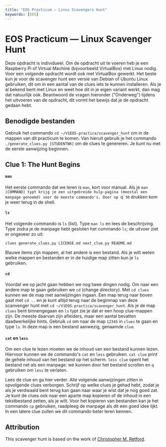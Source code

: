 ```yaml
---
title: "EOS Practicum — Linux Scavengers Hunt"
keywords: [EOS]
---
```


# EOS Practicum — Linux Scavenger Hunt

Deze opdracht is individueel. Om de opdracht uit te voeren heb je een Raspberry Pi of Virtual Machine (bijvoorbeeld VirtualBox) met Linux nodig. Voor een volgende opdracht wordt ook met VirtualBox gewerkt. Het beste kun je voor de scavenger hunt een versie van Debian of Ubuntu Linux gebruiken, dit om in een aantal van de clues iets te kunnen installeren. Als je al bekend bent met Linux en weet hoe dit in je eigen variant werkt, dan mag dat natuurlijk ook.
Beantwoord de vragen hieronder ("Onderweg") tijdens het uitvoeren van de opdracht, dit vormt het bewijs dat je de opdracht gedaan hebt.

## Benodigde bestanden
Gebruik het commando `cd ~/V1EOS-practica/scavenger_hunt` om in de mappen van dit practicum te komen. Van hieruit gebruik je het commando `./generate_clues.py [STUDENTNR]` om de clues te genereren. Je kunt nu met de eerste aanwijzing beginnen.

## Clue 1: The Hunt Begins

#### `man` ####

Het eerste commando dat we leren is `man`, kort voor manual. Als je `man [COMMAND] typt krijg je een uitgebreide hulp-pagina (meestal een manpage genoemd) voor de meeste commando's. Door op `q` te drukken kom je weer terug in de shell.

#### `ls` ####

Het volgende commando is `ls` (list). Type `man ls` en lees de beschrijving. Type zodra je de manpage hebt gesloten het commando `ls`; de uitvoer ziet er ongeveer zo uit:

    clues generate_clues.py LICENSE.md next_clue.py README.md

Blauwe items zijn mappen, al het andere is een bestand. Als je wilt weten welke mappen en bestanden er in de huidige map zitten kun je `ls` gebruiken.

#### `cd` ####

Voordat we op jacht gaan hebben we nog twee dingen nodig. Om naar een andere map te gaan gebruiken we `cd` (change directory). Met `cd clues` kunnen we de map met aanwijzingen ingaan. Een map terug naar boven gaat met `cd ..` en je kunt altijd terug naar de beginmap van deze scanvenger hunt met `cd ~/V1EOS-practica/scavenger_hunt`. Als je de map `clues` bent binnengegaan en `ls` typt zie je dat er een hoop clue-mappen zijn. De meeste daarvan zijn afleiders, maar een aantal bevatten daadwerkelijke hints. Gebruik `cd` om naar de map `12345` in `clues` te gaan en type `ls`. In deze map is een bestand aanwezig, genaamde `clue`.

#### `cat` en `less` ####

Om een clue te lezen moeten we de inhoud van een bestand kunnen lezen. Hiervoor kunnen we de commando's `cat` en `less` gebruiken. `cat clue` print de gehele inhoud van het bestand op het scherm. `less clue` opent het bestand net als een manpage: we kunnen door het bestand scrollen en `q` gebruiken om `less` te verlaten.

Lees de clue en ga hier verder. Alle volgende aanwijzingen zitten in opvolgende clues verborgen. Schrijf op welke clues je gehad hebt, zodat je als je verdwaald bent terug kan gaan naar waar je wist dat je nog goed zat. Je kunt de clues ook naar een aparte map kopieren of de inhoud in een tekstbestand zetten, als je wilt. Voor het kopieren van bestanden kan je het commando `cp` gebruiken, raadpleeg de manpage als dit een goed idee lijkt. In een latere clue zullen we dit commando beter leren kennen.

## Attribution
This scavenger hunt is based on the work of [Christopher M. Retford](https://github.com/pushingice/scavenger-hunt). 
